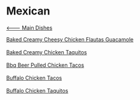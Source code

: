 # Mexican

[<--- Main Dishes](../main-dishes.md)

[Baked Creamy Cheesy Chicken Flautas Guacamole](./baked-creamy-cheesy-chicken-flautas-guacamole.md)<br><br>
[Baked Creamy Chicken Taquitos](./baked-creamy-chicken-taquitos.md)<br><br>
[Bbq Beer Pulled Chicken Tacos](./bbq-beer-pulled-chicken-tacos.md)<br><br>
[Buffalo Chicken Tacos](./buffalo-chicken-tacos.md)<br><br>
[Buffalo Chicken Taquitos](./buffalo-chicken-taquitos.md)<br><br>
